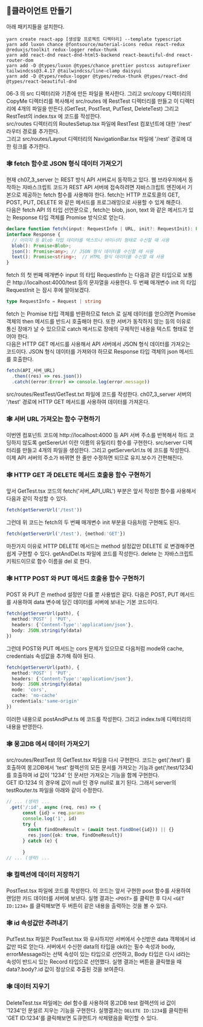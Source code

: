 ## 🎈클라이언트 만들기
아래 패키지들을 설치한다.
```shell
yarn create react-app [생성할 프로젝트 디렉터리] --template typescript
yarn add luxon chance @fontsource/material-icons redux react-redux @reduxjs/toolkit redux-logger redux-thunk
yarn add react-dnd react-dnd-html5-backend react-beautiful-dnd react-router-dom
yarn add -D @types/luxon @types/chance prettier postcss autoprefixer tailwindcss@3.4.17 @tailwindcss/line-clamp daisyui
yarn add -D @types/redux-logger @types/redux-thunk @types/react-dnd @types/react-beautiful-dnd
```
06-3 의 src 디렉터리와 기존에 만든 파일을 복사한다. 그리고 src/copy 디렉터리의 CopyMe 디렉터리를 복사해서 src/routes 에 RestTest 디렉터리를 만들고
이 디렉터리에 4개의 파일을 만든다.(GetTest, PostTest, PutTest, DeleteTest) 그리고 RestTest의 index.tsx 에 코드를 작성한다.  
src/routes 디렉터리의 RoutesSetup.tsx 파일에 RestTest 컴포넌트에 대한 '/rest' 라우터 경로를 추가한다.  
그리고 src/routes/Layout 디렉터리의 NavigationBar.tsx 파일에 '/rest' 경로에 대한 링크를 추가한다.

### 🕸️ fetch 함수로 JSON 형식 데이터 가져오기
현재 ch07_3_server 는 REST 방식 API 서버로서 동작하고 있다. 웹 브라우저에서 동작하는 자바스크립트 코드가 REST API 서버에
접속하려면 자바스크립트 엔진에서 기본으로 제공하는 fetch 함수를 사용해야 한다. fetch는 HTTP 프로토콜의 GET, POST, PUT, DELETE 와 
같은 메서드를 프로그래밍으로 사용할 수 있게 해준다.  
다음은 fetch API 의 타입 선언문으로 , fetch는 blob, json, text 와 같은 메서드가 있는 Response 타입 객체를 Promise 방식으로 얻는다.
```typescript
declare function fetch(input: RequestInfo | URL, init?: RequestInit): Promise<Response>;
interface Response {
  // 이미지 등 Blob 타입 데이터를 텍스트나 바이너리 형태로 수신할 때 사용
  blob(): Promise<Blob>;
  json(): Promise<any>; // JSON 형식 데이터를 수신할 때 사용
  text(): Promise<string>;  // HTML 형식 데이터를 수신할 때 사용
}
```
fetch 의 첫 번째 매개변수 input 의 타입 RequestInfo 는 다음과 같은 타입으로 보통은 http://localhost:4000/test 등의 문자열을 사용한다.
두 번째 매개변수 init 의 타입 RequestInit 는 잠시 후에 알아보겠다.
```typescript
type RequestInfo = Request | string
```
fetch 는 Promise 타입 객체를 반환하므로 fetch 로 실제 데이터를 얻으려면 Promise 객체의 then 메서드를 반드시 호출해야 한다.
또한 서버가 동작하지 않는 등의 이유로 통신 장애가 날 수 있으므로 catch 메서드로 장애의 구체적인 내용을 텍스트 형태로 얻어야 한다.  
다음은 HTTP GET 메서드를 사용해서 API 서버에서 JSON 형식 데이터를 가져오는 코드이다. JSON 형식 데이터를 가져와야 하므로 Response 타입
객체의 json 메서드를 호출한다.
```typescript
fetch(API_서버_URL) 
  .then((res) => res.json())
  .catch((error:Error) => console.log(error.message))
```
src/routes/RestTest/GetTest.txt 파일에 코드를 작성한다. ch07_3_server 서버의 '/test' 경로에 HTTP GET 메서드를 사용하여 데이터를 가져온다.

### 🕸️ 서버 URL 가져오는 함수 구현하기
이번엔 컴포넌트 코드에 http://localhost:4000 등 API 서버 주소를 반복해서 하드 코딩하지 않도록 getSererUrl 이란 이름의
유틸리티 함수를 구현한다. src/server 디렉터리를 만들고 4개의 파일을 생성한다. 그리고 getServerUrl.ts 에 코드를 작성한다.
이제 API 서버의 주소가 바뀌면 한 줄만 수정하면 되므로 유지.보수가 간편해진다.

### 🕸️ HTTP GET 과 DELETE 메서드 호출용 함수 구현하기
앞서 GetTest.tsx 코드의 fetch('서버_API_URL') 부분은 앞서 작성한 함수를 사용해서 다음과 같이 작성할 수 있다.
```typescript
fetch(getServerUrl('/test'))
```
그런데 위 코드는 fetch의 두 번째 매개변수 init 부분을 다음처럼 구현해도 된다.
```typescript
fetch(getServerUrl('/test'), {method:'GET'})
```
마찬가지 이유로 HTTP DELETE 메서드는 method 설정값만 DELETE 로 변경해주면 쉽게 구현할 수 있다. getAndDel.ts 파일에 코드를 작성한다.
delete 는 자바스크립트 키워드이므로 함수 이름을 del 로 한다.

### 🕸️ HTTP POST 와 PUT 메서드 호출용 함수 구현하기
POST 와 PUT 은 method 설정만 다를 뿐 사용법은 같다. 다음은 POST, PUT 메서드를 사용하여 data 변수에 담긴 데이터를 서버에
보내는 기본 코드이다.
```typescript
fetch(getServerUrl(path), {
  method:'POST' | 'PUT',
  headers: {'Content-Type':'application/json'},
  body: JSON.stringify(data)
})
```
그런데 POST와 PUT 메서드는 cors 문제가 있으므로 다음처럼 mode와 cache, credentials 속성값을 추가해 줘야 된다.
```typescript
fetch(getServerUrl(path), {
  method:'POST' | 'PUT',
  headers: {'Content-Type':'application/json'},
  body: JSON.stringify(data)
  mode: 'cors',
  cache: 'no-cache'
  credentials:'same-origin'
})
```
이러한 내용으로 postAndPut.ts 에 코드를 작성한다. 그리고 index.ts에 디렉터리의 내용을 반영한다.

### 🕸️ 몽고DB 에서 데이터 가져오기
src/routes/RestTest 의 GetTest.tsx 파일을 다시 구현한다. 코드는 get('/test') 를 호출하여 몽고DB에서 'test' 컬렉션의
모든 문서를 가져오는 기능과 get('/test/1234)를 호출하여 id 값이 '1234' 인 문서만 가져오는 기능을 함께 구현한다.  
GET ID:1234 의 경우에 값이 null 인 경우 null로 표기 된다. 그래서 server의 testRouter.ts 파일을 아래와 같이 수정한다.
```typescript
// ... (생략) ...
 .get('/:id', async (req, res) => {
      const {id} = req.params
      console.log('1', id)
      try {
        const findOneResult = (await test.findOne({id})) || {}
        res.json({ok: true, findOneResult})
      } catch (e) {
        
      }
// ... (생략) ...
```

### 🕸️ 컬렉션에 데이터 저장하기
PostTest.tsx 파일에 코드를 작성한다. 이 코드는 앞서 구현한 post 함수를 사용하여 랜덤한 카드 데이터를 서버에 보낸다.
실행 결과는 `<POST>` 를 클릭한 후 다시 `<GET ID:1234>` 를 클릭해보면 두 버튼이 같은 내용을 출력하는 것을 볼 수 있다.


### 🕸️ id 속성값만 추려내기
PutTest.tsx 파일은 PostTest.tsx 와 유사하지만 서버에서 수신받은 data 객체에서 id 값만 따로 얻는다. 서버에서 수신한 data의 타입을 ok라는
필수 속성과 body, errorMessage라는 선택 속성이 있는 타입으로 선언하고, Body 타입은 다시 id라는 속성이 반드시 있는 Record 타입으로 선언했다.
실행 결과는 버튼을 클릭했을 때 data?.body?.id 값이 정상으로 추출된 것을 보여준다. 

### 🕸️ 데이터 지우기
DeleteTest.tsx 파일에는 del 함수를 사용하여 몽고DB test 컬렉션의 id 값이 '1234'인 문설르 지우는 기능을 구현한다.
실행결과는 `DELETE ID:1234`를 클릭한뒤 'GET ID:1234'를 클릭해보면 도큐먼트가 삭제됐음을 확인할 수 있다.

